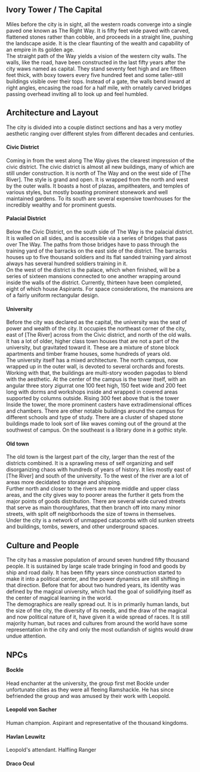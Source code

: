 ## Ivory Tower / The Capital
  Miles before the city is in sight, all the western roads converge into a single paved one known as 
The Right Way. It is fifty feet wide paved with carved, flattened stones rather than cobble, and 
proceeds in a straight line, pushing the landscape aside. It is the clear flaunting of the wealth 
and capability of an empire in its golden age.  
  The straight path of the Way yields a vision of the western city walls. The walls, like the road, 
have been constructed in the last fifty years after the city waws named as capital. They stand seventy 
feet high and are fifteen feet thick, with boxy towers every five hundred feet and some taller-still 
buildings visible over their tops. Instead of a gate, the walls bend inward at right angles, encasing 
the road for a half mile, with ornately carved bridges passing overhead inviting all to look up and 
feel humbled.  

## Architecture and Layout
  The city is divided into a couple distinct sections and has a very motley aesthetic ranging over 
different styles from different decades and centuries. 

#### Civic District  
  Coming in from the west along The Way gives the clearest impression of the civic district. The 
civic district is almost all new buildings, many of which are still under construction. It is north 
of The Way and on the west side of [The River]. The style is grand and open. It is wrapped from the 
north and west by the outer walls. It boasts a host of plazas, ampitheaters, and temples of various 
styles, but mostly boasting prominent stonework and well maintained gardens. To its south are 
several expensive townhouses for the incredibly wealthy and for prominent guests.

#### Palacial District 
  Below the Civic District, on the south side of The Way is the palacial district. It is walled on 
all sides, and is accessible via a series of bridges that pass over The Way. The paths from those 
bridges have to pass through the training yard of the barracks on the east side 
of the district. The barracks houses up to five thousand soldiers and its flat sanded training yard 
almost always has several hundred soldiers training in it.  
  On the west of the district is the palace, which when finished, will be a series of sixteen mansions 
connected to one another wrapping around inside the walls of the district. Currently, thirteen have 
been completed, eight of which house Aspirants. For space considerations, the mansions are of a 
fairly uniform rectangular design.

#### University  
  Before the city was declared as the capital, the university was the seat of power and wealth 
of the city. It occupies the northeast corner of the city, east of [The River] across from the Civic 
district, and north of the old walls. It has a lot of older, higher class town houses that are not a 
part of the university, but gravitated toward it. These are a mixture of stone block apartments and 
timber frame houses, some hundreds of years old.   
  The university itself has a mixed architecture. The north campus, now wrapped up in the outer wall, 
is devoted to several orchards and forests. Working with that, the buildings are multi-story wooden 
pagodas to blend with the aesthetic. At the center of the campus is the tower itself, with an angular 
three story zigurrat one 100 feet high, 150 feet wide and 200 feet long with dorms and workshops inside 
and wrapped in covered areas supported by columns outside. Rising 300 feet above that is the tower 
Inside the tower, the more prominent casters have extradimensional offices and chambers. There are other 
notable buildings around the campus for different schools and type of study. There are a cluster 
of shaped stone buildings made to look sort of like waves coming out of the ground at the southwest 
of campus. On the southeast is a library done in a gothic style. 

#### Old town 
  The old town is the largest part of the city, larger than the rest of the districts combined. It is 
a sprawling mess of self organizing and self disorganizing chaos with hundreds of years of history. It 
lies mostly east of [The River] and south of the university. To the west of the river are a lot of 
areas more decidated to storage and shipping.  
  Further north and closer to the rivers are more middle and upper class areas, and the city gives way 
to poorer areas the further it gets from the major points of goods distribution. There are several 
wide curved streets that serve as main thoroughfares, that then branch off into many minor streets, 
with split off neighborhoods the size of towns in themselves.  
  Under the city is a network of unmapped catacombs with old sunken streets and buildings, tombs, 
sewers, and other underground spaces.

## Culture and People
  The city has a massive population of around seven hundred fifty thousand people. It is sustained 
by large scale trade bringing in food and goods by ship and road daily. It has been fifty years 
since construction started to make it into a political center, and the power dynamics are still 
shifting in that direction. Before that for about two hundred years, its identity was defined by 
the magical university, which had the goal of solidifying itself as the center of magical learning 
in the world.  
  The demographics are really spread out. It is in primarily human lands, but the size of the city, 
the diversity of its needs, and the draw of the magical and now political nature of it, have given 
it a wide spread of races. It is still majority human, but races and cultures from around the 
world have some representation in the city and only the most outlandish of sights would draw 
undue attention.  


## NPCs

#### Bockle  
Head enchanter at the university, the group first met Bockle under unfortunate cities as they were 
all fleeing Ramshackle. He has since befriended the group and was amused by their work with Leopold.

#### Leopold von Sacher
Human champion. Aspirant and representative of the thousand kingdoms.

#### Havlan Leuwitz 
Leopold's attendant. Halfling Ranger

#### Draco Ocul


